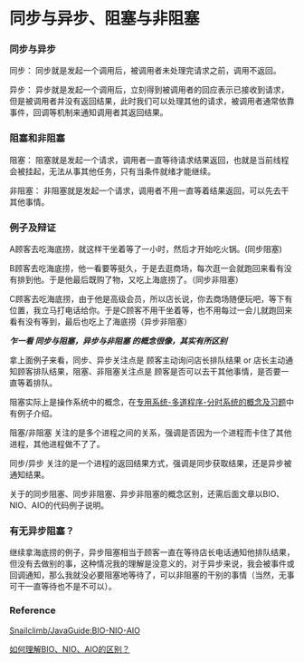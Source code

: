 
# 同步与异步、阻塞与非阻塞

### 同步与异步

同步： 同步就是发起一个调用后，被调用者未处理完请求之前，调用不返回。

异步： 异步就是发起一个调用后，立刻得到被调用者的回应表示已接收到请求，但是被调用者并没有返回结果，此时我们可以处理其他的请求，被调用者通常依靠事件，回调等机制来通知调用者其返回结果。

### 阻塞和非阻塞

阻塞： 阻塞就是发起一个请求，调用者一直等待请求结果返回，也就是当前线程会被挂起，无法从事其他任务，只有当条件就绪才能继续。

非阻塞： 非阻塞就是发起一个请求，调用者不用一直等着结果返回，可以先去干其他事情。

### 例子及辩证

A顾客去吃海底捞，就这样干坐着等了一小时，然后才开始吃火锅。(同步阻塞)

B顾客去吃海底捞，他一看要等挺久，于是去逛商场，每次逛一会就跑回来看有没有排到他。于是他最后既购了物，又吃上海底捞了。（同步非阻塞）

C顾客去吃海底捞，由于他是高级会员，所以店长说，你去商场随便玩吧，等下有位置，我立马打电话给你。于是C顾客不用干坐着等，也不用每过一会儿就跑回来看有没有等到，最后也吃上了海底捞（异步非阻塞）

***乍一看 同步与阻塞，异步与非阻塞 的概念很像，其实有所区别***

拿上面例子来看，同步、异步关注点是 顾客主动询问店长排队结果 or 店长主动通知顾客排队结果，阻塞、非阻塞关注点是 顾客是否可以去干其他事情，是否要一直等着排队。

阻塞实际上是操作系统中的概念，在[专用系统-多道程序-分时系统的概念及习题](https://github.com/peteryuanpan/notebook/tree/master/BASE_PROBLEM/基础问题收集及自我总结/计算机基础/专用系统-多道程序-分时系统的概念及习题)中有例子介绍。

阻塞/非阻塞 关注的是多个进程之间的关系，强调是否因为一个进程而卡住了其他进程，其他进程做不了了。

同步/异步 关注的是一个进程的返回结果方式，强调是同步获取结果，还是异步被通知结果。

关于的同步阻塞、同步非阻塞、异步非阻塞的概念区别，还需后面文章以BIO、NIO、AIO的代码例子说明。

### 有无异步阻塞？

继续拿海底捞的例子，异步阻塞相当于顾客一直在等待店长电话通知他排队结果，但没有去做别的事，这种情况我的理解是没意义的，对于异步来说，我会被事件或回调通知，那么我就没必要阻塞地等待了，可以非阻塞的干别的事情（当然，无事可干一直等待也不是不可以）。

### Reference

[Snailclimb/JavaGuide:BIO-NIO-AIO](https://github.com/Snailclimb/JavaGuide/blob/master/docs/java/BIO-NIO-AIO.md)

[如何理解BIO、NIO、AIO的区别？](https://juejin.im/post/5dbba5df6fb9a0204a08ae55)
